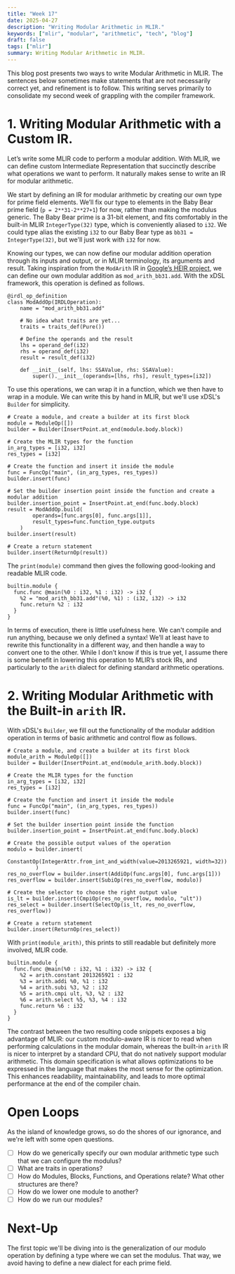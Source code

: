 ```yaml
---
title: "Week 17"
date: 2025-04-27
description: "Writing Modular Arithmetic in MLIR."
keywords: ["mlir", "modular", "arithmetic", "tech", "blog"]
draft: false
tags: ["mlir"]
summary: Writing Modular Arithmetic in MLIR.
---
```


This blog post presents two ways to write Modular Arithmetic in MLIR. 
The sentences below sometimes make statements that are not necessarily correct yet, and refinement is to follow. 
This writing serves primarily to consolidate my second week of grappling with the compiler framework. 

# 1. Writing Modular Arithmetic with a Custom IR.

Let’s write some MLIR code to perform a modular addition.
With MLIR, we can define custom Intermediate Representation that succinctly describe what operations we want to perform. It naturally makes sense to write an IR for modular arithmetic. 

We start by defining an IR for modular arithmetic by creating our own type for prime field elements. 
We’ll fix our type to elements in the Baby Bear prime field (`p = 2**31-2**27+1`) for now, rather than making the modulus generic. 
The Baby Bear prime is a 31-bit element, and fits comfortably in the built-in MLIR `IntegerType(32)` type, which is conveniently aliased to `i32`. 
We could type alias the existing `i32` to our Baby Bear type as `bb31 = IntegerType(32)`, but we'll just work with `i32` for now. 

Knowing our types, we can now define our modular addition operation through its inputs and output, or in MLIR terminology, its arguments and result. 
Taking inspiration from the `ModArith` IR in [Google’s HEIR project](https://heir.dev/docs/dialects/modarith/), we can define our own modular addition as `mod_arith_bb31.add`. 
With the xDSL framework, this operation is defined as follows. 
```
@irdl_op_definition
class ModAddOp(IRDLOperation):
    name = "mod_arith_bb31.add"

    # No idea what traits are yet...
    traits = traits_def(Pure())

    # Define the operands and the result
    lhs = operand_def(i32)
    rhs = operand_def(i32)
    result = result_def(i32)

    def __init__(self, lhs: SSAValue, rhs: SSAValue):
        super().__init__(operands=[lhs, rhs], result_types=[i32])
```

To use this operations, we can wrap it in a function, which we then have to wrap in a module. 
We can write this by hand in MLIR, but we'll use xDSL's `Builder` for simplicity. 
```
# Create a module, and create a builder at its first block
module = ModuleOp([])
builder = Builder(InsertPoint.at_end(module.body.block))

# Create the MLIR types for the function
in_arg_types = [i32, i32]
res_types = [i32]

# Create the function and insert it inside the module
func = FuncOp("main", (in_arg_types, res_types))
builder.insert(func)

# Set the builder insertion point inside the function and create a modular addition
builder.insertion_point = InsertPoint.at_end(func.body.block)
result = ModAddOp.build(
	    operands=[func.args[0], func.args[1]], 
	    result_types=func.function_type.outputs
	)
builder.insert(result)

# Create a return statement
builder.insert(ReturnOp(result))
```

The `print(module)` command then gives the following good-looking and readable MLIR code.
```
builtin.module {
  func.func @main(%0 : i32, %1 : i32) -> i32 {
    %2 = "mod_arith_bb31.add"(%0, %1) : (i32, i32) -> i32
    func.return %2 : i32
  }
}
```

In terms of execution, there is little usefulness here. We can't compile and run anything, because we only defined a syntax! 
We’ll at least have to rewrite this functionality in a different way, and then handle a way to convert one to the other. While I don’t know if this is true yet, I assume there is some benefit in lowering this operation to MLIR’s stock IRs, and particularly to the `arith` dialect for defining standard arithmetic operations. 

# 2. Writing Modular Arithmetic with the Built-in `arith` IR.
With xDSL's `Builder`, we fill out the functionality of the modular addition operation in terms of basic arithmetic and control flow as follows.
```
# Create a module, and create a builder at its first block
module_arith = ModuleOp([])
builder = Builder(InsertPoint.at_end(module_arith.body.block))

# Create the MLIR types for the function
in_arg_types = [i32, i32]
res_types = [i32]

# Create the function and insert it inside the module
func = FuncOp("main", (in_arg_types, res_types))
builder.insert(func)

# Set the builder insertion point inside the function
builder.insertion_point = InsertPoint.at_end(func.body.block)

# Create the possible output values of the operation
modulo = builder.insert(
             ConstantOp(IntegerAttr.from_int_and_width(value=2013265921, width=32))
         )
res_no_overflow = builder.insert(AddiOp(func.args[0], func.args[1]))
res_overflow = builder.insert(SubiOp(res_no_overflow, modulo))

# Create the selector to choose the right output value 
is_lt = builder.insert(CmpiOp(res_no_overflow, modulo, "ult"))
res_select = builder.insert(SelectOp(is_lt, res_no_overflow, res_overflow))

# Create a return statement
builder.insert(ReturnOp(res_select))
```

With `print(module_arith)`, this prints to still readable but definitely more involved, MLIR code.
```
builtin.module {
  func.func @main(%0 : i32, %1 : i32) -> i32 {
    %2 = arith.constant 2013265921 : i32
    %3 = arith.addi %0, %1 : i32
    %4 = arith.subi %3, %2 : i32
    %5 = arith.cmpi ult, %3, %2 : i32
    %6 = arith.select %5, %3, %4 : i32
    func.return %6 : i32
  }
}
```
The contrast between the two resulting code snippets exposes a big advantage of MLIR: 
our custom modulo-aware IR is nicer to read when performing calculations in the modular domain, whereas the built-in `arith` IR is nicer to interpret by a standard CPU, that do not natively support modular arithmetic. 
This domain specification is what allows optimizations to be expressed in the language that makes the most sense for the optimization. This enhances readability, maintainability, and leads to more optimal performance at the end of the compiler chain. 


# Open Loops
As the island of knowledge grows, so do the shores of our ignorance, and we're left with some open questions.
 - [ ] How do we generically specify our own modular arithmetic type such that we can configure the modulus?
 - [ ] What are traits in operations?
 - [ ] How do Modules, Blocks, Functions, and Operations relate? What other structures are there? 
 - [ ] How do we lower one module to another? 
 - [ ] How do we run our modules? 

# Next-Up
The first topic we'll be diving into is the generalization of our modulo operation by defining a type where we can set the modulus. 
That way, we avoid having to define a new dialect for each prime field. 
